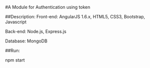 #A Module for Authentication using token

##Description:
Front-end: AngularJS 1.6.x, HTML5, CSS3, Bootstrap, Javascript

Back-end: Node.js, Express.js

Database: MongoDB

##Run:

npm start


